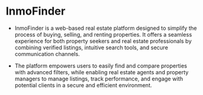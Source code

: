 # InmoFinder
- InmoFinder is a web-based real estate platform designed to simplify the process of buying, selling, and renting properties. It offers a seamless experience for both property seekers and real estate professionals by combining verified listings, intuitive search tools, and secure communication channels.

- The platform empowers users to easily find and compare properties with advanced filters, while enabling real estate agents and property managers to manage listings, track performance, and engage with potential clients in a secure and efficient environment.

